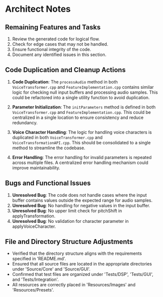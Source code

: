 # Architect Notes

## Remaining Features and Tasks

1. Review the generated code for logical flow.
2. Check for edge cases that may not be handled.
3. Ensure functional integrity of the code.
4. Document any identified issues in this section.

## Code Duplication and Cleanup Actions

1. **Code Duplication**: The `processAudio` method in both `VoiceTransformer.cpp` and `FeatureImplementation.cpp` contains similar logic for checking null input buffers and processing audio samples. This could be refactored into a single utility function to avoid duplication.
  
2. **Parameter Initialization**: The `initParameters` method is defined in both `VoiceTransformer.cpp` and `FeatureImplementation.cpp`. This could be centralized in a single location to ensure consistency and reduce redundancy.

3. **Voice Character Handling**: The logic for handling voice characters is duplicated in both `VoiceTransformer.cpp` and `VoiceTransformationAPI.cpp`. This should be consolidated to a single method to streamline the codebase.

4. **Error Handling**: The error handling for invalid parameters is repeated across multiple files. A centralized error handling mechanism could improve maintainability.

## Bugs and Functional Issues

1. **Unresolved Bug**: The code does not handle cases where the input buffer contains values outside the expected range for audio samples.
2. **Unresolved Bug**: No handling for negative values in the input buffer.
3. **Unresolved Bug**: No upper limit check for pitchShift in applyTransformation.
4. **Unresolved Bug**: No validation for character parameter in applyVoiceCharacter.

## File and Directory Structure Adjustments

- Verified that the directory structure aligns with the requirements specified in 'README.md'.
- Ensured that all source files are located in the appropriate directories under 'Source/Core' and 'Source/GUI'.
- Confirmed that test files are organized under 'Tests/DSP', 'Tests/GUI', and 'Tests/Integration'.
- All resources are correctly placed in 'Resources/Images' and 'Resources/Presets'.

